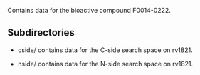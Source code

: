 Contains data for the bioactive compound F0014-0222.

## Subdirectories

- cside/ contains data for the C-side search space on rv1821.

- nside/ contains data for the N-side search space on rv1821.

